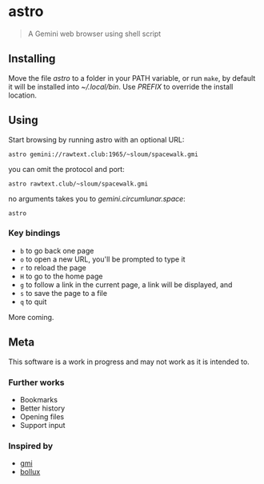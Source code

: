 # astro

> A Gemini web browser using shell script


## Installing

Move the file *astro* to a folder in your PATH variable, or
run `make`, by default it will be installed into *~/.local/bin*.
Use *PREFIX* to override the install location.


## Using

Start browsing by running astro with an optional URL:

`astro gemini://rawtext.club:1965/~sloum/spacewalk.gmi`

you can omit the protocol and port:

`astro rawtext.club/~sloum/spacewalk.gmi`

no arguments takes you to *gemini.circumlunar.space*:

`astro`


### Key bindings

- `b` to go back one page
- `o` to open a new URL, you'll be prompted to type it
- `r` to reload the page
- `H` to go to the home page
- `g` to follow a link in the current page, a link will be displayed, and
- `s` to save the page to a file
- `q` to quit

More coming.


## Meta

This software is a work in progress and may not work as it is intended to.


### Further works

- Bookmarks
- Better history
- Opening files
- Support input


### Inspired by

- [gmi](https://sr.ht/~chambln/gmi/)
- [bollux](https://sr.ht/~acdw/bollux/)
